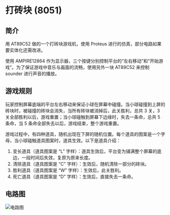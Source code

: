 打砖块 (8051)
==============

## 简介

用 AT89C52 做的一个打砖块游戏机，使用 Proteus 进行的仿真，部分电路如果要实体化还需改进。

使用 AMPIRE12864 作为显示器，三个按键分别控制平台的“左右移动”和“开始游戏”。为了保证游戏中音乐与画面的流畅，使用另外一块 AT89C52 来控制 sounder 进行声音的播放。

## 游戏规则

玩家控制屏幕底端的平台左右移动来保证小球在屏幕中碰撞。当小球碰撞到上屏的砖块时，被碰撞的砖块会消失，当所有砖块被消掉后，此关胜利，总共 3 关，3 关全部胜利以后，游戏重置；当小球碰触到屏幕下边缘时，失去一条命，总共 5 条命，当 5 条命全部失去以后，游戏结束，整个游戏重置。

游戏过程中，有四种道具，随机出现在下屏的随机位置。每个道具的图案是一个字母，当小球碰触道具图案时，道具生效。以下是道具介绍：

1. 变长道具（道具图案是 “L” 字样）：道具生效后，平台变为铺满整个屏幕的底边，一段时间后失效，复原为原来长度。
2. 清除道具（道具图案是 “C” 字样）：生效后，随机清除一部分的砖块。
3. 胜利道具（道具图案是 “W” 字样）：生效后，此关胜利。
4. 死亡道具（道具图案是 “D” 字样）：生效后，直接失去一条命。

## 电路图

![电路图](https://lh6.googleusercontent.com/-ldlHxz4m384/UocrUK_Sy4I/AAAAAAAABV0/RSKXVdsHxJc/s720/circuit.jpg)
